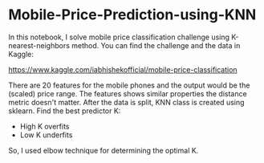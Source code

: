 # Mobile-Price-Prediction-using-KNN

In this notebook, I solve mobile price classification challenge using K-nearest-neighbors method. You can find the challenge and the data in Kaggle:

https://www.kaggle.com/iabhishekofficial/mobile-price-classification 

There are 20 features for the mobile phones and the output would be the (scaled) price range. 
The features shows similar properties the distance metric doesn't matter. After the data is split, KNN class is created using sklearn. Find the best predictor K:
- High K overfits
- Low K underfits

So, I used elbow technique for determining the optimal K. 

